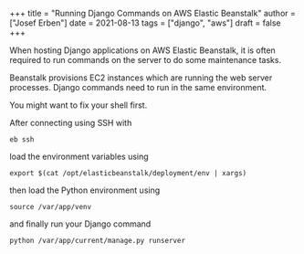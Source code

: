 +++
title = "Running Django Commands on AWS Elastic Beanstalk"
author = ["Josef Erben"]
date = 2021-08-13
tags = ["django", "aws"]
draft = false
+++

When hosting Django applications on AWS Elastic Beanstalk, it is often required to run commands on the server to do some maintenance tasks.

<!--more-->

Beanstalk provisions EC2 instances which are running the web server processes. Django commands need to run in the same environment.

You might want to fix your shell first.

After connecting using SSH with

```shell
eb ssh
```

load the environment variables using

```shell
export $(cat /opt/elasticbeanstalk/deployment/env | xargs)
```

then load the Python environment using

```shell
source /var/app/venv
```

and finally run your Django command

```shell
python /var/app/current/manage.py runserver
```
